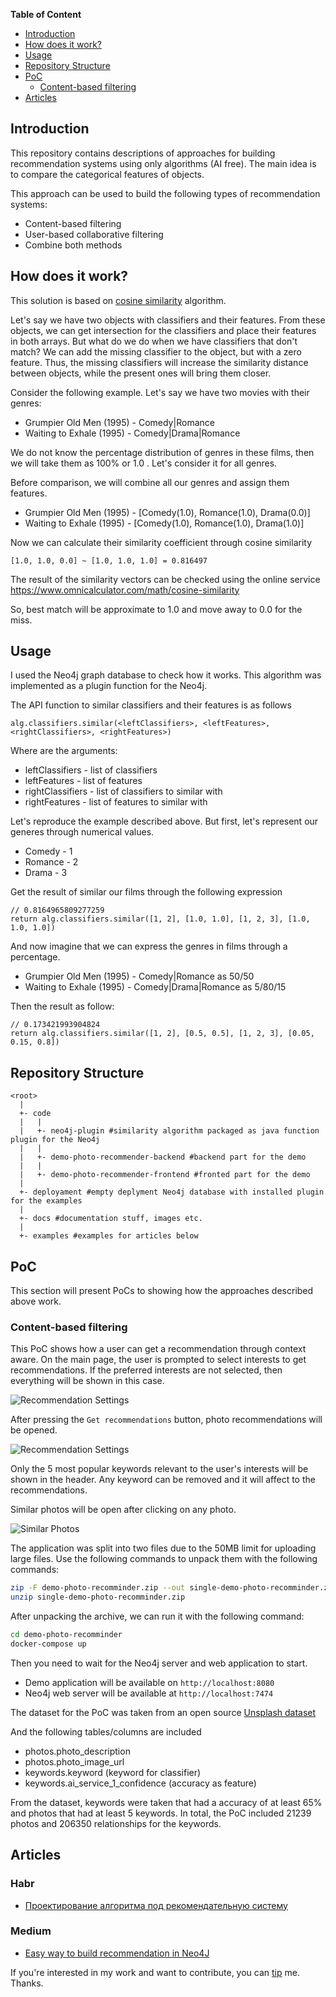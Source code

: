 **Table of Content**

- [Introduction](#introduction)
- [How does it work?](#how-does-it-work)
- [Usage](#usage)
- [Repository Structure](#repository-structure)
- [PoC](#poc)
    * [Content-based filtering](#content-based-filtering)
- [Articles](#articles)

## Introduction

This repository contains descriptions of approaches for building recommendation systems using only algorithms (AI free). The main idea is to compare the categorical features of objects.

This approach can be used to build the following types of recommendation systems:
- Content-based filtering
- User-based collaborative filtering
- Combine both methods


## How does it work?

This solution is based on [cosine similarity](https://en.wikipedia.org/wiki/Cosine_similarity) algorithm.

Let's say we have two objects with classifiers and their features. From these objects, we can get intersection for the classifiers and place their features in both arrays.
But what do we do when we have classifiers that don't match?
We can add the missing classifier to the object, but with a zero feature.
Thus, the missing classifiers will increase the similarity distance between objects, while the present ones will bring them closer.

Consider the following example.
Let's say we have two movies with their genres:
- Grumpier Old Men (1995) - Comedy|Romance
- Waiting to Exhale (1995) - Comedy|Drama|Romance

We do not know the percentage distribution of genres in these films, then we will take them as 100% or 1.0 . Let's consider it for all genres.

Before comparison, we will combine all our genres and assign them features.
- Grumpier Old Men (1995) - [Comedy(1.0), Romance(1.0), Drama(0.0)]
- Waiting to Exhale (1995) - [Comedy(1.0), Romance(1.0), Drama(1.0)]

Now we can calculate their similarity coefficient through cosine similarity

```
[1.0, 1.0, 0.0] ~ [1.0, 1.0, 1.0] = 0.816497
```

The result of the similarity vectors can be checked using the online service https://www.omnicalculator.com/math/cosine-similarity

So, best match will be approximate to 1.0 and move away to 0.0 for the miss.


## Usage

I used the Neo4j graph database to check how it works. This algorithm was implemented as a plugin function for the Neo4j.

The API function to similar classifiers and their features is as follows
```cql
alg.classifiers.similar(<leftClassifiers>, <leftFeatures>, <rightClassifiers>, <rightFeatures>)
```

Where are the arguments:
- leftClassifiers - list of classifiers
- leftFeatures - list of features
- rightClassifiers - list of classifiers to similar with
- rightFeatures - list of features to similar with

Let's reproduce the example described above. But first, let's represent our generes through numerical values.
- Comedy - 1
- Romance - 2
- Drama - 3

Get the result of similar our films through the following expression
```cql
// 0.8164965809277259
return alg.classifiers.similar([1, 2], [1.0, 1.0], [1, 2, 3], [1.0, 1.0, 1.0])
```

And now imagine that we can express the genres in films through a percentage.
- Grumpier Old Men (1995) - Comedy|Romance as 50/50
- Waiting to Exhale (1995) - Comedy|Drama|Romance as 5/80/15

Then the result as follow:
```cql
// 0.173421993904824
return alg.classifiers.similar([1, 2], [0.5, 0.5], [1, 2, 3], [0.05, 0.15, 0.8])
```


## Repository Structure

```
<root>
  |
  +- code
  |   |
  |   +- neo4j-plugin #similarity algorithm packaged as java function plugin for the Neo4j 
  |   |
  |   +- demo-photo-recommender-backend #backend part for the demo
  |   |
  |   +- demo-photo-recommender-frontend #fronted part for the demo
  |
  +- deployament #empty deplyment Neo4j database with installed plugin for the examples
  |
  +- docs #documentation stuff, images etc.
  |
  +- examples #examples for articles below

```

## PoC

This section will present PoCs to showing how the approaches described above work.

### Content-based filtering

This PoC shows how a user can get a recommendation through context aware.
On the main page, the user is prompted to select interests to get recommendations.
If the preferred interests are not selected, then everything will be shown in this case.

![Recommendation Settings](./docs/recommender_settings.png)

After pressing the `Get recommendations` button, photo recommendations will be opened.

![Recommendation Settings](./docs/recommender_photos.png)

Only the 5 most popular keywords relevant to the user's interests will be shown in the header. Any keyword can be removed and it will affect to the recommendations.

Similar photos will be open after clicking on any photo.

![Similar Photos](./docs/similar_photos.png)


The application was split into two files due to the 50MB limit for uploading large files.
Use the following commands to unpack them with the following commands:

```sh
zip -F demo-photo-recomminder.zip --out single-demo-photo-recomminder.zip
unzip single-demo-photo-recomminder.zip
```

After unpacking the archive, we can run it with the following command:

```sh
cd demo-photo-recomminder
docker-compose up
```

Then you need to wait for the Neo4j server and web application to start.
- Demo application will be available on `http://localhost:8080`
- Neo4j web server will be available at `http://localhost:7474` 

The dataset for the PoC was taken from an open source [Unsplash dataset](https://github.com/unsplash/datasets)

And the following tables/columns are included
- photos.photo_description
- photos.photo_image_url
- keywords.keyword (keyword for classifier)
- keywords.ai_service_1_confidence (accuracy as feature)

From the dataset, keywords were taken that had a accuracy of at least 65% and photos that had at least 5 keywords.
In total, the PoC included 21239 photos and 206350 relationships for the keywords.

## Articles

### Habr
- [Проектирование алгоритма под рекомендательную систему](https://habr.com/ru/articles/743986/)

### Medium
- [Easy way to build recommendation in Neo4J](https://medium.com/@divin.dmitry/easy-way-to-build-recommendation-in-neo4j-56b64eac28c3)

If you're interested in my work and want to contribute, you can [tip](https://www.paypal.com/donate/?hosted_button_id=YB9A5UNH7LB34) me. Thanks.
